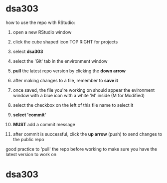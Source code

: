 # dsa303

how to use the repo with RStudio:

1) open a new RStudio window
2) click the cube shaped icon TOP RIGHT for projects
3) select **dsa303**
4) select the 'Git' tab in the environment window
5) **pull** the latest repo version by clicking the **down arrow**

6) after making changes to a file, remember to **save it**
7) once saved, the file you're working on should appear the evironment window with a blue icon with a white 'M' inside (M for Modified)
8) select the checkbox on the left of this file name to select it
9) **select 'commit'**
10) **MUST** add a commit message
11) after commit is successful, click the **up arrow** (push) to send changes to the public repo

good practice to 'pull' the repo before working to make sure you have the latest version to work on

# dsa303
